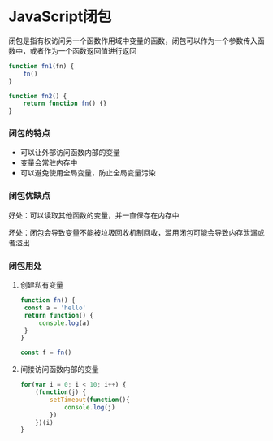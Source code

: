 # JavaScript闭包

闭包是指有权访问另一个函数作用域中变量的函数，闭包可以作为一个参数传入函数中，或者作为一个函数返回值进行返回

```javascript
function fn1(fn) {
	fn()
}

function fn2() {
	return function fn() {}
}
```

### 闭包的特点

- 可以让外部访问函数内部的变量
- 变量会常驻内存中
- 可以避免使用全局变量，防止全局变量污染

### 闭包优缺点

好处：可以读取其他函数的变量，并一直保存在内存中

坏处：闭包会导致变量不能被垃圾回收机制回收，滥用闭包可能会导致内存泄漏或者溢出

### 闭包用处

1. 创建私有变量

   ```javascript
   function fn() {
   	const a = 'hello'
   	return function() {
   		console.log(a)
   	} 
   }
   
   const f = fn()
   ```

2. 间接访问函数内部的变量

   ```javascript
   for(var i = 0; i < 10; i++) {
       (function(j) {
           setTimeout(function(){
               console.log(j)
           })
       })(i)
   }
   ```

   
